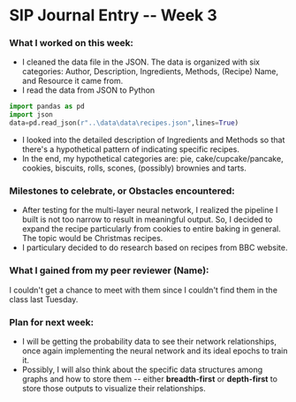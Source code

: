 # SIP Journal Entry  -- Week 3

### What I worked on this week:
- I cleaned the data file in the JSON. The data is organized with six categories: Author, Description, Ingredients, Methods, (Recipe) Name, and Resource it came from. 
- I read the data from JSON to Python
```python
import pandas as pd
import json
data=pd.read_json(r"..\data\data\recipes.json",lines=True)
```
- I looked into the detailed description of Ingredients and Methods so that there's a hypothetical pattern of indicating specific recipes.
- In the end, my hypothetical categories are: pie, cake/cupcake/pancake, cookies, biscuits, rolls, scones, (possibly) brownies and tarts.


### Milestones to celebrate, or Obstacles encountered:

- After testing for the multi-layer neural network, I realized the pipeline I built is not too narrow to result in meaningful output.
So, I decided to expand the recipe particularly from cookies to entire baking in general. The topic would be Christmas recipes.
- I particulary decided to do research based on recipes from BBC website. 

### What I gained from my peer reviewer (Name):
I couldn't get a chance to meet with them since I couldn't find them in the class last Tuesday. 


### Plan for next week:
- I will be getting the probability data to see their network relationships, once again implementing the neural network and its ideal epochs to train it. 
- Possibly, I will also think about the specific data structures among graphs and how to store them -- either **breadth-first** or **depth-first** to store those outputs to visualize their relationships. 
